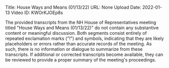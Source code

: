 Title: House Ways and Means (01/13/22)
URL: None
Upload Date: 2022-01-13
Video ID: KWOrKJOEp8s

The provided transcripts from the NH House of Representatives meeting titled "House Ways and Means (01/13/22)" do not contain any substantive content or meaningful discussion. Both segments consist entirely of repeated exclamation marks ("!") and symbols, indicating that they are likely placeholders or errors rather than accurate records of the meeting. As such, there is no information or dialogue to summarize from these transcripts. If additional or corrected transcripts become available, they can be reviewed to provide a proper summary of the meeting's proceedings.